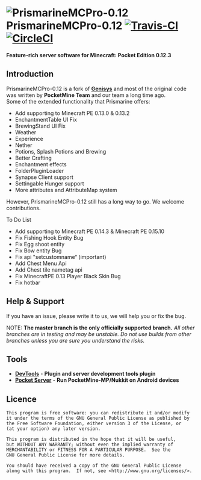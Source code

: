 ![PrismarineMCPro-0.12](https://avatars0.githubusercontent.com/u/15969613?v=3&s=200) PrismarineMCPro-0.12 [![Travis-CI](https://travis-ci.org/PrismarineMC/Prismarine-0.12.svg?branch=master)](https://travis-ci.org/PrismarineMC/Prismarine-0.12) [![CircleCI](https://circleci.com/gh/PrismarineMC/Prismarine-0.12.svg?style=svg)](https://circleci.com/gh/PrismarineMC/Prismarine-0.12)
===================

__Feature-rich server software for Minecraft: Pocket Edition 0.12.3__

Introduction
-------------
PrismarineMCPro-0.12 is a fork of **[Genisys](https://github.com/iTXTech/Genisys)** and most of the original code was written by **PocketMine Team** and our team a long time ago.<br>
Some of the extended functionality that Prismarine offers:

* Add supporting to Minecraft PE 0.13.0 & 0.13.2
* EnchantmentTable UI Fix
* BrewingStand UI Fix
* Weather
* Experience
* Nether
* Potions, Splash Potions and Brewing
* Better Crafting
* Enchantment effects
* FolderPluginLoader
* Synapse Client support
* Settingable Hunger support
* More attributes and AttributeMap system

However, PrismarineMCPro-0.12 still has a long way to go. We welcome contributions.

To Do List
* Add supporting to Minecraft PE 0.14.3 & Minecraft PE 0.15.10
* Fix Fishing Hook Entity Bug
* Fix Egg shoot entity
* Fix Bow entity Bug
* Fix api "setcustomname“ (important)
* Add Chest Menu Api
* Add Chest tile nametag api
* Fix MinecraftPE 0.13 Player Black Skin Bug
* Fix hotbar

Help & Support
-------------
If you have an issue, please write it to us, we will help you or fix the bug.

NOTE: **The master branch is the only officially supported branch.**
_All other branches are in testing and may be unstable. Do not use builds from other branches unless you are sure you understand the risks._

Tools
-------------
* **[DevTools](https://github.com/PocketMine/DevTools)** - **Plugin and server development tools plugin**
* **[Pocket Server](https://github.com/fengberd/MinecraftPEServer)** - **Run PocketMine-MP/Nukkit on Android devices**

Licence
-------------
	This program is free software: you can redistribute it and/or modify
	it under the terms of the GNU General Public License as published by
	the Free Software Foundation, either version 3 of the License, or
	(at your option) any later version.

	This program is distributed in the hope that it will be useful,
	but WITHOUT ANY WARRANTY; without even the implied warranty of
	MERCHANTABILITY or FITNESS FOR A PARTICULAR PURPOSE.  See the
	GNU General Public License for more details.

	You should have received a copy of the GNU General Public License
	along with this program.  If not, see <http://www.gnu.org/licenses/>.

